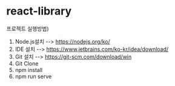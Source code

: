 # react-library

프로젝트 실행방법)

1. Node.js설치 --> https://nodejs.org/ko/
2. IDE 설치 --> https://www.jetbrains.com/ko-kr/idea/download/
3. Git 설치 --> https://git-scm.com/download/win
4. Git Clone
5. npm install
6. npm run serve
